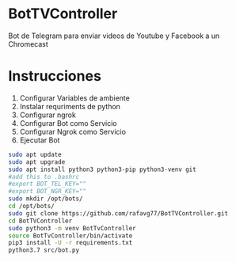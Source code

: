 # BotTVController
Bot de Telegram para enviar videos de Youtube y Facebook a un Chromecast

# Instrucciones
1. Configurar Variables de ambiente
2. Instalar requriments de python
3. Configurar ngrok
4. Configurar Bot como Servicio
5. Configurar Ngrok como Servicio
6. Ejecutar Bot

```bash 
sudo apt update
sudo apt upgrade
sudo apt install python3 python3-pip python3-venv git
#add this to .bashrc
#export BOT_TEL_KEY=""
#export BOT_NGR_KEY=""
sudo mkdir /opt/bots/
cd /opt/bots/
sudo git clone https://github.com/rafavg77/BotTVController.git
cd BotTVController
sudo python3 -m venv BotTvController
source BotTvController/bin/activate
pip3 install -U -r requirements.txt
python3.7 src/bot.py
```
